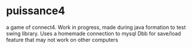# puissance4
a game of connect4. Work in progress, made during java formation to test swing library.
Uses a homemade connection to mysql Dbb for save/load feature that may not work on other computers

